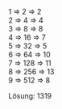1   =>  2   => 2  
2   =>  4   => 4  
3   =>  8   => 8  
4   =>  16  => 7  
5   =>  32  => 5  
6   =>  64  => 10  
7   =>  128 => 11  
8   =>  256 =>  13  
9   =>  512 =>  8


Lösung: 1319